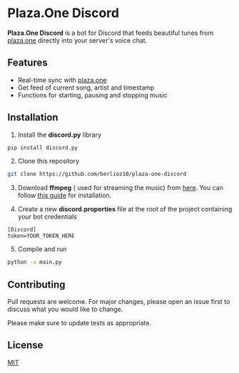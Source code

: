 # Plaza.One Discord

**Plaza.One Discord** is a bot for Discord that feeds beautiful tunes from [plaza.one](https://plaza.one) directly into your server's voice chat.

## Features
- Real-time sync with [plaza.one](https://plaza.one)
- Get feed of current song, artist and timestamp
- Functions for starting, pausing and stopping music

## Installation

1. Install the **discord.py** library
```bash
pip install discord.py
```

2. Clone this repository

```bash
git clone https://github.com/berlioz10/plaza-one-discord
```
3. Download **ffmpeg** ( used for streaming the music) from [here](https://bandcamp.com/).
You can follow [this guide](https://www.wikihow.com/Install-FFmpeg-on-Windows) for installation.

4. Create a new **discord.properties** file at the root of the project containing your bot credentials
```
[Discord]
token=YOUR_TOKEN_HERE
```

5. Compile and run
```bash
python -u main.py
```

## Contributing
Pull requests are welcome. For major changes, please open an issue first to discuss what you would like to change.

Please make sure to update tests as appropriate.

## License
[MIT](https://choosealicense.com/licenses/mit/)